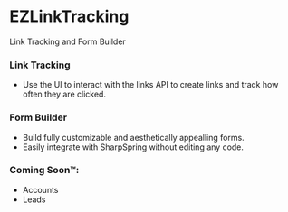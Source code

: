 <h1>EZLinkTracking</h1>
<p>Link Tracking and Form Builder</p>
<h3>Link Tracking</h3>
<ul>
  <li>Use the UI to interact with the links API to create links and track how often they are clicked.</li>
</ul>
<h3>Form Builder</h3>
<ul>
  <li>Build fully customizable and aesthetically appealling forms.</li>
  <li>Easily integrate with SharpSpring without editing any code.</li>
</ul>

<h3>Coming Soon™:</h3>
<ul>
  <li>Accounts</li>
  <li>Leads</li>
</ul>
